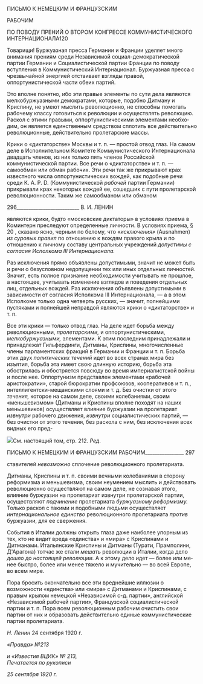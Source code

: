 ПИСЬМО К НЕМЕЦКИМ И ФРАНЦУЗСКИМ

РАБОЧИМ

ПО ПОВОДУ ПРЕНИЙ О ВТОРОМ КОНГРЕССЕ КОММУНИСТИЧЕСКОГО ИНТЕРНАЦИОНАЛА120

Товарищи! Буржуазная пресса Германии и Франции уделяет много внимания прени­ям среди Независимой социал-демократической партии Германии и Социалистической партии Франции по поводу вступления в Коммунистический Интернационал. Буржуаз­ная пресса с чрезвычайной энергией отстаивает взгляды правой, оппортунистической части обеих партий.

Это вполне понятно, ибо эти правые элементы по сути дела являются мелкобуржу­азными демократами, которые, подобно Дитману и Криспину, не умеют мыслить рево­люционно, не способны помогать рабочему классу готовиться к революции и осущест­влять революцию. Раскол с этими правыми, оппортунистическими элементами необхо­дим, он является единственным средством сплотить все действительно революцион­ные, действительно пролетарские массы.

Крики о «диктаторстве» Москвы и т. п. — простой отвод глаз. На самом деле в Ис­полнительном Комитете Коммунистического Интернационала двадцать членов, из них только пять членов Российской коммунистической партии. Все речи о «диктаторстве» и т. п. — самообман или обман рабочих. Эти речи так же прикрывают крах известного числа оппортунистических вождей, как подобные речи среди К. А. Р. D. (Коммунисти­ческой _рабочей_ партии Германии) прикрывали крах некоторых вождей ее, сошедших с пути пролетарской революционности. Таким же самообманом или обманом

  

296__________________________ В. И. ЛЕНИН

являются крики, будто «московские диктаторы» в условиях приема в Коминтерн пре­следуют определенные личности. В условиях приема, § 20 , сказано ясно, черным по белому, что _«исключения»_ (Ausnahmen) _из суровых правил_ по отношению к вождям правого крыла и по отношению к личному составу центральных учреждений _допусти­мы с согласия Исполкома_ _III_ _Интернационала._

Раз исключения прямо объявлены допустимыми, значит не может быть и речи о без­условном недопущении тех или иных отдельных личностей. Значит, есть полное при­знание необходимости учитывать не прошлое, а настоящее, учитывать изменение взглядов и поведения отдельных лиц, отдельных вождей. Раз исключения объявлены допустимыми в зависимости от согласия Исполкома III Интернационала, — а в этом Исполкоме только одна четверть русских, — значит, полнейшими пустяками и пол­нейшей неправдой являются крики о «диктаторстве» и т. п.

Все эти крики — только отвод глаз. На деле идет борьба между революционными, _пролетарскими,_ и оппортунистическими, _мелкобуржуазными,_ элементами. К этим по­следним принадлежали и принадлежат Гильфердинги, Дитманы, Криспины, многочис­ленные члены парламентских фракций в Германии и Франции и т. п. Борьба этих двух _политических течений_ идет во всех странах мира без изъятия, борьба эта имеет свою длинную историю, борьба эта обострилась и обостряется повсюду во время империали­стской войны и после нее. Оппортунизм представлен элементами «рабочей аристокра­тии», старой бюрократии профсоюзов, кооперативов и т. п., интеллигентски-мещанскими слоями и т. д. Без очистки от этого _течения,_ которое на самом деле, свои­ми колебаниями, своим «меньшевизмом» (Дитманы и Криспины вполне походят на наших меньшевиков) осуществляет влияние буржуазии на пролетариат _извнутри_ рабо­чего движения, _извнутри_ социалистических партий, — без очистки от этого течения, без раскола с ним, без исключения всех видных его пред-

![](file:///C:/Users/bot32/AppData/Local/Temp/msohtmlclip1/01/clip_image001.png)См. настоящий том, стр. 212. _Ред._

  

ПИСЬМО К НЕМЕЦКИМ И ФРАНЦУЗСКИМ РАБОЧИМ________________ 297

ставителей _невозможно_ сплочение революционного пролетариата.

Дитманы, Криспины и т. п. своими вечными колебаниями в сторону реформизма и меньшевизма, своим неумением мыслить и действовать революционно осуществляют на самом деле, не сознавая этого, влияние буржуазии на пролетариат извнутри проле­тарской партии, осуществляют _подчинение_ пролетариата _буржуазному реформизму._ Только раскол с такими и подобными людьми осуществляет _интернациональное един­ство_ революционного пролетариата _против_ буржуазии, для ее свержения.

События в Италии должны открыть глаза даже наиболее упорным из тех, кто не ви­дит вреда «единства» и «мира» с Криспинами и Дитманами. Итальянские Криспины и Дитманы (Турати, Прамполини, Д'Арагона) тотчас же стали _мешать_ революции в Ита­лии, когда дело _дошло до настоящей революции._ А к этому дело идет — более или ме­нее быстро, более или менее тяжело и мучительно — во всей Европе, во всем мире.

Пора бросить окончательно все эти вреднейшие иллюзии о возможности «единства» или «мира» с Дитманами и Криспинами, с правым крылом немецкой «Независимой с-д. партии», английской «Независимой рабочей партии», Французской социалистиче­ской партии и т. п. Пора всем революционным рабочим очистить свои партии от них и образовать действительно единые коммунистические партии пролетариата.

_Н. Ленин_ 24 сентября 1920 г.

_«Правда» №213_

_и «Известия ВЦИК» № 213,                                                               Печатается по рукописи_

_25 сентября 1920 г._